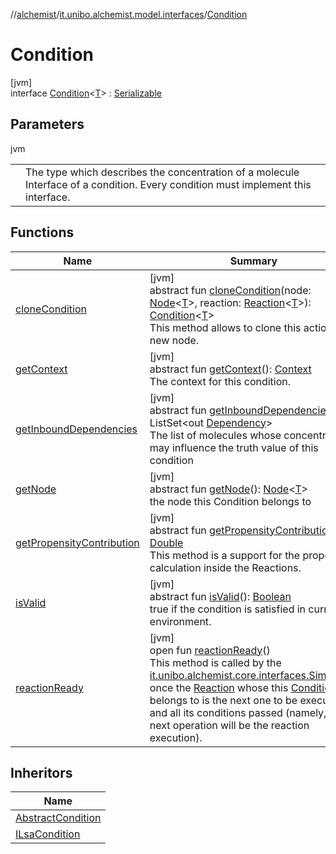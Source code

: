 //[alchemist](../../../index.md)/[it.unibo.alchemist.model.interfaces](../index.md)/[Condition](index.md)

# Condition

[jvm]\
interface [Condition](index.md)<[T](index.md)> : [Serializable](https://docs.oracle.com/javase/8/docs/api/java/io/Serializable.html)

## Parameters

jvm

| | |
|---|---|
| <T> | The type which describes the concentration of a molecule Interface of a condition. Every condition must implement this interface. |

## Functions

| Name | Summary |
|---|---|
| [cloneCondition](clone-condition.md) | [jvm]<br>abstract fun [cloneCondition](clone-condition.md)(node: [Node](../-node/index.md)<[T](../../it.unibo.alchemist.boundary.interfaces/-output-monitor/index.md)>, reaction: [Reaction](../-reaction/index.md)<[T](../../it.unibo.alchemist.boundary.interfaces/-output-monitor/index.md)>): [Condition](index.md)<[T](../../it.unibo.alchemist.boundary.interfaces/-output-monitor/index.md)><br>This method allows to clone this action on a new node. |
| [getContext](get-context.md) | [jvm]<br>abstract fun [getContext](get-context.md)(): [Context](../-context/index.md)<br>The context for this condition. |
| [getInboundDependencies](get-inbound-dependencies.md) | [jvm]<br>abstract fun [getInboundDependencies](get-inbound-dependencies.md)(): ListSet<out [Dependency](../-dependency/index.md)><br>The list of molecules whose concentration may influence the truth value of this condition |
| [getNode](get-node.md) | [jvm]<br>abstract fun [getNode](get-node.md)(): [Node](../-node/index.md)<[T](../../it.unibo.alchemist.boundary.interfaces/-output-monitor/index.md)><br>the node this Condition belongs to |
| [getPropensityContribution](get-propensity-contribution.md) | [jvm]<br>abstract fun [getPropensityContribution](get-propensity-contribution.md)(): [Double](https://kotlinlang.org/api/latest/jvm/stdlib/kotlin/-double/index.html)<br>This method is a support for the propensity calculation inside the Reactions. |
| [isValid](is-valid.md) | [jvm]<br>abstract fun [isValid](is-valid.md)(): [Boolean](https://kotlinlang.org/api/latest/jvm/stdlib/kotlin/-boolean/index.html)<br>true if the condition is satisfied in current environment. |
| [reactionReady](reaction-ready.md) | [jvm]<br>open fun [reactionReady](reaction-ready.md)()<br>This method is called by the [it.unibo.alchemist.core.interfaces.Simulation](../../it.unibo.alchemist.core.interfaces/-simulation/index.md) once the [Reaction](../-reaction/index.md) whose this [Condition](index.md) belongs to is the next one to be executed, and all its conditions passed (namely, the next operation will be the reaction execution). |

## Inheritors

| Name |
|---|
| [AbstractCondition](../../it.unibo.alchemist.model.implementations.conditions/-abstract-condition/index.md) |
| [ILsaCondition](../-i-lsa-condition/index.md) |
